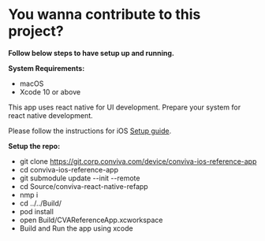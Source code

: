 # **You wanna contribute to this project?**

**Follow below steps to have setup  up and running.**

**System Requirements:**
- macOS
- Xcode 10 or above

This app uses react native for UI development. Prepare your system for react native development.

Please follow the instructions for iOS [Setup guide](https://facebook.github.io/react-native/docs/getting-started).

    
**Setup the repo:**
- git clone https://git.corp.conviva.com/device/conviva-ios-reference-app
- cd conviva-ios-reference-app
- git submodule update --init --remote
- cd Source/conviva-react-native-refapp 
- nmp i
- cd ../../Build/
- pod install
- open Build/CVAReferenceApp.xcworkspace
- Build and Run the app using xcode



 